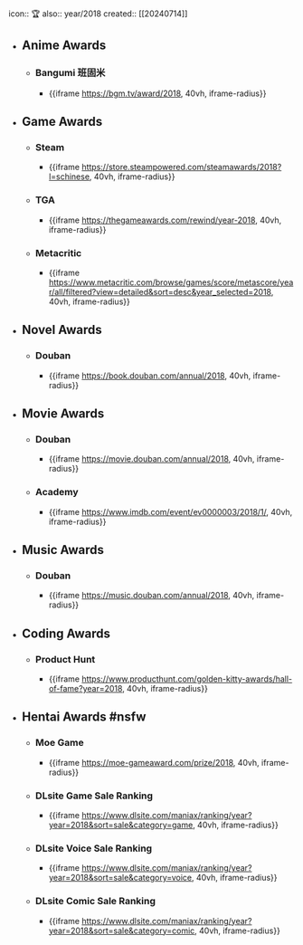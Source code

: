 icon:: 🏆
also:: year/2018
created:: [[20240714]]

- ## Anime Awards
  - ### Bangumi 班固米
    - {{iframe https://bgm.tv/award/2018, 40vh, iframe-radius}}
- ## Game Awards
  - ### Steam
    - {{iframe https://store.steampowered.com/steamawards/2018?l=schinese, 40vh, iframe-radius}}
  - ### TGA
    - {{iframe https://thegameawards.com/rewind/year-2018, 40vh, iframe-radius}}
  - ### Metacritic
    - {{iframe https://www.metacritic.com/browse/games/score/metascore/year/all/filtered?view=detailed&sort=desc&year_selected=2018, 40vh, iframe-radius}}
- ## Novel Awards
  - ### Douban
    - {{iframe https://book.douban.com/annual/2018, 40vh, iframe-radius}}
- ## Movie Awards
  - ### Douban
    - {{iframe https://movie.douban.com/annual/2018, 40vh, iframe-radius}}
  - ### Academy
    - {{iframe https://www.imdb.com/event/ev0000003/2018/1/, 40vh, iframe-radius}}
- ## Music Awards
  - ### Douban
    - {{iframe https://music.douban.com/annual/2018, 40vh, iframe-radius}}
- ## Coding Awards
  - ### Product Hunt
    - {{iframe https://www.producthunt.com/golden-kitty-awards/hall-of-fame?year=2018, 40vh, iframe-radius}}
- ## Hentai Awards #nsfw
  - ### Moe Game
    - {{iframe https://moe-gameaward.com/prize/2018, 40vh, iframe-radius}}
  - ###  DLsite Game Sale Ranking
    - {{iframe https://www.dlsite.com/maniax/ranking/year?year=2018&sort=sale&category=game, 40vh, iframe-radius}}
  - ### DLsite Voice Sale Ranking
    - {{iframe https://www.dlsite.com/maniax/ranking/year?year=2018&sort=sale&category=voice, 40vh, iframe-radius}}
  - ### DLsite Comic Sale Ranking
    - {{iframe https://www.dlsite.com/maniax/ranking/year?year=2018&sort=sale&category=comic, 40vh, iframe-radius}}